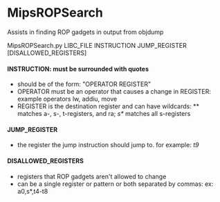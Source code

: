 MipsROPSearch
=============

Assists in finding ROP gadgets in output from objdump

MipsROPSearch.py LIBC_FILE INSTRUCTION JUMP_REGISTER [DISALLOWED_REGISTERS]

#### INSTRUCTION: must be surrounded with quotes
- should be of the form: "OPERATOR REGISTER"
- OPERATOR must be an operator that causes a change in REGISTER: example operators lw, addiu, move
- REGISTER is the destination register and can have wildcards: ** matches a-, s-, t-registers, and ra; _s*_ matches all s-registers

#### JUMP_REGISTER
- the register the jump instruction should jump to. for example: *t9*

#### DISALLOWED_REGISTERS
- registers that ROP gadgets aren't allowed to change
- can be a single register or pattern or both separated by commas: ex: a0,s*,t4-t8
